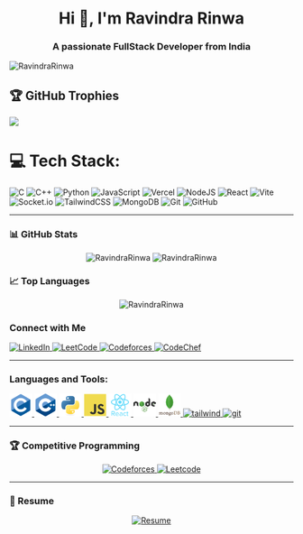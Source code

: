 <h1 align="center">Hi 👋, I'm Ravindra Rinwa</h1>
<h3 align="center">A passionate FullStack Developer from India</h3>

<p align="left"> 
  <img src="https://komarev.com/ghpvc/?username=RavindraRinwa&label=Profile%20views&color=0e75b6&style=flat" alt="RavindraRinwa" /> 
</p>

## 🏆 GitHub Trophies
![](https://github-profile-trophy.vercel.app/?username=RavindraRinwa&theme=default&no-frame=true&no-bg=false&margin-w=4)

# 💻 Tech Stack:
![C](https://img.shields.io/badge/c-%2300599C.svg?style=flat&logo=c&logoColor=white) 
![C++](https://img.shields.io/badge/c++-%2300599C.svg?style=flat&logo=c%2B%2B&logoColor=white) 
![Python](https://img.shields.io/badge/python-3670A0?style=flat&logo=python&logoColor=ffdd54) 
![JavaScript](https://img.shields.io/badge/javascript-%23323330.svg?style=flat&logo=javascript&logoColor=%23F7DF1E) 
![Vercel](https://img.shields.io/badge/vercel-%23000000.svg?style=flat&logo=vercel&logoColor=white) 
![NodeJS](https://img.shields.io/badge/node.js-6DA55F?style=flat&logo=node.js&logoColor=white) 
![React](https://img.shields.io/badge/react-%2320232a.svg?style=flat&logo=react&logoColor=%2361DAFB) 
![Vite](https://img.shields.io/badge/vite-%23646CFF.svg?style=flat&logo=vite&logoColor=white) 
![Socket.io](https://img.shields.io/badge/Socket.io-black?style=flat&logo=socket.io&badgeColor=010101) 
![TailwindCSS](https://img.shields.io/badge/tailwindcss-%2338B2AC.svg?style=flat&logo=tailwind-css&logoColor=white) 
![MongoDB](https://img.shields.io/badge/MongoDB-%234ea94b.svg?style=flat&logo=mongodb&logoColor=white)
![Git](https://img.shields.io/badge/git-%23F05033.svg?style=flat&logo=git&logoColor=white) 
![GitHub](https://img.shields.io/badge/github-%23121011.svg?style=flat&logo=github&logoColor=white)

---

<h3 align="left">📊 GitHub Stats</h3>
<p align="center">
  <img height="180em" src="https://github-readme-stats.vercel.app/api?username=RavindraRinwa&theme=calm_pink&hide_border=false&include_all_commits=true&count_private=true" alt="RavindraRinwa" />
  <img height="180em" src="https://github-readme-streak-stats.herokuapp.com/?user=RavindraRinwa&theme=vue-dark" alt="RavindraRinwa" />
</p>

<h3 align="left">📈 Top Languages</h3>
<p align="center">
  <img height="180em" src="https://github-readme-stats.vercel.app/api/top-langs/?username=RavindraRinwa&layout=compact&theme=vision-friendly-dark&include_all_commits=true&count_private=true" alt="RavindraRinwa" />
</p>

<h3 align="left">Connect with Me</h3>
<p align="left">
  <a href="https://linkedin.com/in/ravindra-rinwa" target="_blank">
    <img src="https://img.shields.io/badge/LinkedIn-%230077B5.svg?style=for-the-badge&logo=linkedin&logoColor=white" alt="LinkedIn">
  </a>
  <a href="https://leetcode.com/ravindrarinwa2093" target="_blank">
    <img src="https://img.shields.io/badge/LeetCode-%23FFA116.svg?style=for-the-badge&logo=leetcode&logoColor=white" alt="LeetCode">
  </a>
  <a href="https://codeforces.com/profile/Ravindra_Rinwa" target="_blank">
    <img src="https://codeforces-readme-stats.vercel.app/api/badge?username=Ravindra_Rinwa" alt="Codeforces">
  </a>
  <a href="https://www.codechef.com/users/ravindra2093" target="_blank">
    <img src="https://cp-logo.vercel.app/codechef/ravindra2093" alt="CodeChef">
  </a>
</p>

---

<h3 align="left">Languages and Tools:</h3>
<p align="left">
  <a href="https://www.cprogramming.com/" target="_blank" rel="noreferrer"> 
    <img src="https://raw.githubusercontent.com/devicons/devicon/master/icons/c/c-original.svg" alt="c" width="40" height="40"/> 
  </a>
  <a href="https://www.w3schools.com/cpp/" target="_blank" rel="noreferrer"> 
    <img src="https://raw.githubusercontent.com/devicons/devicon/master/icons/cplusplus/cplusplus-original.svg" alt="cplusplus" width="40" height="40"/> 
  </a>
  <a href="https://www.python.org" target="_blank" rel="noreferrer"> 
    <img src="https://raw.githubusercontent.com/devicons/devicon/master/icons/python/python-original.svg" alt="python" width="40" height="40"/> 
  </a>
  <a href="https://developer.mozilla.org/en-US/docs/Web/JavaScript" target="_blank" rel="noreferrer"> 
    <img src="https://raw.githubusercontent.com/devicons/devicon/master/icons/javascript/javascript-original.svg" alt="javascript" width="40" height="40"/> 
  </a>
  <a href="https://reactjs.org/" target="_blank" rel="noreferrer"> 
    <img src="https://raw.githubusercontent.com/devicons/devicon/master/icons/react/react-original-wordmark.svg" alt="react" width="40" height="40"/> 
  </a>
  <a href="https://nodejs.org" target="_blank" rel="noreferrer"> 
    <img src="https://raw.githubusercontent.com/devicons/devicon/master/icons/nodejs/nodejs-original-wordmark.svg" alt="nodejs" width="40" height="40"/> 
  </a>
  <a href="https://www.mongodb.com/" target="_blank" rel="noreferrer"> 
    <img src="https://raw.githubusercontent.com/devicons/devicon/master/icons/mongodb/mongodb-original-wordmark.svg" alt="mongodb" width="40" height="40"/> 
  </a>
  <a href="https://tailwindcss.com/" target="_blank" rel="noreferrer"> 
    <img src="https://www.vectorlogo.zone/logos/tailwindcss/tailwindcss-icon.svg" alt="tailwind" width="40" height="40"/> 
  </a>
  <a href="https://git-scm.com/" target="_blank" rel="noreferrer"> 
    <img src="https://www.vectorlogo.zone/logos/git-scm/git-scm-icon.svg" alt="git" width="40" height="40"/> 
  </a>
</p>

---

<h3 align="left">🏆 Competitive Programming</h3>
<p align="center">
  <a href="https://codeforces.com/profile/Ravindra_Rinwa" target="_blank">
    <img src="https://codeforces-readme-stats.vercel.app/api/card?username=Ravindra_Rinwa" alt="Codeforces" height="250" />
  </a>
  <a href="https://leetcode.com/ravindrarinwa2093" target="_blank">
    <img src="https://leetcard.jacoblin.cool/ravindrarinwa2093?ext=contest" alt="Leetcode" height="250" />
  </a>
</p>

---

<h3 align="left">📄 Resume</h3>
<p align="center">
  <a href="https://drive.google.com/file/d/1AcZgtn3py65kkc30woZootVRJILYA068/view?usp=sharing" target="_blank">
    <img src="https://img.shields.io/badge/Resume-View%20Here-%230077B5?style=for-the-badge&logo=google-drive&logoColor=white" alt="Resume">
  </a>
</p>
